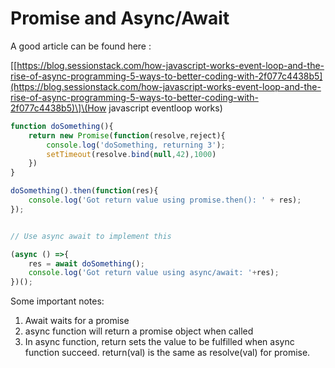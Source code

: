 # Promise and Async/Await

A good article can be found here : 

\[[https://blog.sessionstack.com/how-javascript-works-event-loop-and-the-rise-of-async-programming-5-ways-to-better-coding-with-2f077c4438b5](https://blog.sessionstack.com/how-javascript-works-event-loop-and-the-rise-of-async-programming-5-ways-to-better-coding-with-2f077c4438b5)\]\(How javascript eventloop works\) 

```javascript
function doSomething(){
    return new Promise(function(resolve,reject){
        console.log('doSomething, returning 3');
        setTimeout(resolve.bind(null,42),1000)
    })
}

doSomething().then(function(res){
    console.log('Got return value using promise.then(): ' + res);
});


// Use async await to implement this

(async () =>{
    res = await doSomething();
    console.log('Got return value using async/await: '+res);
})();
```

Some important notes:

1. Await waits for a promise
2. async function will return a promise object when called
3. In async function, return sets the value to be fulfilled when async function succeed. return\(val\) is the same as resolve\(val\) for promise.

 

